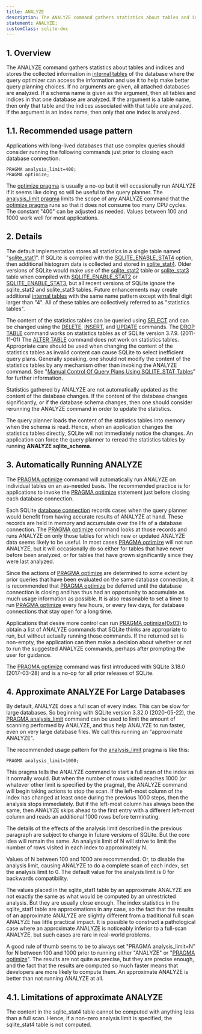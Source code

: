```yaml
---
title: ANALYZE
description: The ANALYZE command gathers statistics about tables and indices and stores the collected information in internal tables.
statement: ANALYZE;
customClass: sqlite-doc
---
```


## 1. Overview

<!-- do-not-touch-svg-import: 'analyze.svg' -->

The ANALYZE command gathers statistics about tables and indices and
stores the collected information in
<a href="https://www.sqlite.org/fileformat2.html#intschema"
target="_blank">internal tables</a> of the database where the query
optimizer can access the information and use it to help make better
query planning choices. If no arguments are given, all attached
databases are analyzed. If a schema name is given as the argument, then
all tables and indices in that one database are analyzed. If the
argument is a table name, then only that table and the indices
associated with that table are analyzed. If the argument is an index
name, then only that one index is analyzed.

<span id="req"></span>

## 1.1. Recommended usage pattern

Applications with long-lived databases that use complex queries should
consider running the following commands just prior to closing each
database connection:

<div class="codeblock">

    PRAGMA analysis_limit=400;
    PRAGMA optimize;

</div>

The <a href="https://www.sqlite.org/pragma.html#pragma_optimize"
target="_blank">optimize pragma</a> is usually a no-op but it will
occasionally run ANALYZE if it seems like doing so will be useful to the
query planner. The
<a href="https://www.sqlite.org/pragma.html#pragma_analysis_limit"
target="_blank">analysis_limit pragma</a> limits the scope of any
ANALYZE command that the
<a href="https://www.sqlite.org/pragma.html#pragma_optimize"
target="_blank">optimize pragma</a> runs so that it does not consume too
many CPU cycles. The constant "400" can be adjusted as needed. Values
between 100 and 1000 work well for most applications.

## 2. Details

The default implementation stores all statistics in a single table named
"<a href="https://www.sqlite.org/fileformat2.html#stat1tab"
target="_blank">sqlite_stat1</a>". If SQLite is compiled with the
<a href="https://www.sqlite.org/compile.html#enable_stat4"
target="_blank">SQLITE_ENABLE_STAT4</a> option, then additional
histogram data is collected and stored in
<a href="https://www.sqlite.org/fileformat2.html#stat4tab"
target="_blank">sqlite_stat4</a>. Older versions of SQLite would make
use of the <a href="https://www.sqlite.org/fileformat2.html#stat2tab"
target="_blank">sqlite_stat2</a> table or
<a href="https://www.sqlite.org/fileformat2.html#stat3tab"
target="_blank">sqlite_stat3</a> table when compiled with
<a href="https://www.sqlite.org/compile.html#enable_stat2"
target="_blank">SQLITE_ENABLE_STAT2</a> or
<a href="https://www.sqlite.org/compile.html#enable_stat3"
target="_blank">SQLITE_ENABLE_STAT3</a>, but all recent versions of
SQLite ignore the sqlite_stat2 and sqlite_stat3 tables. Future
enhancements may create additional
<a href="https://www.sqlite.org/fileformat2.html#intschema"
target="_blank">internal tables</a> with the same name pattern except
with final digit larger than "4". All of these tables are collectively
referred to as "statistics tables".

The content of the statistics tables can be queried using
[SELECT](lang_select) and can be changed using the
[DELETE](lang_delete), [INSERT](lang_insert), and [UPDATE](lang_update)
commands. The [DROP TABLE](lang_droptable) command works on statistics
tables as of SQLite version 3.7.9. (2011-11-01) The [ALTER
TABLE](lang_altertable) command does not work on statistics tables.
Appropriate care should be used when changing the content of the
statistics tables as invalid content can cause SQLite to select
inefficient query plans. Generally speaking, one should not modify the
content of the statistics tables by any mechanism other than invoking
the ANALYZE command. See
"<a href="https://www.sqlite.org/optoverview.html#manctrl"
target="_blank">Manual Control Of Query Plans Using SQLITE_STAT
Tables</a>" for further information.

Statistics gathered by ANALYZE are not automatically updated as the
content of the database changes. If the content of the database changes
significantly, or if the database schema changes, then one should
consider rerunning the ANALYZE command in order to update the
statistics.

The query planner loads the content of the statistics tables into memory
when the schema is read. Hence, when an application changes the
statistics tables directly, SQLite will not immediately notice the
changes. An application can force the query planner to reread the
statistics tables by running **ANALYZE sqlite_schema**.

<span id="autoanalyze"></span>

## 3. Automatically Running ANALYZE

The <a href="https://www.sqlite.org/pragma.html#pragma_optimize"
target="_blank">PRAGMA optimize</a> command will automatically run
ANALYZE on individual tables on an as-needed basis. The recommended
practice is for applications to invoke the
<a href="https://www.sqlite.org/pragma.html#pragma_optimize"
target="_blank">PRAGMA optimize</a> statement just before closing each
database connection.

Each SQLite <a href="https://www.sqlite.org/c3ref/sqlite3.html"
target="_blank">database connection</a> records cases when the query
planner would benefit from having accurate results of ANALYZE at hand.
These records are held in memory and accumulate over the life of a
database connection. The
<a href="https://www.sqlite.org/pragma.html#pragma_optimize"
target="_blank">PRAGMA optimize</a> command looks at those records and
runs ANALYZE on only those tables for which new or updated ANALYZE data
seems likely to be useful. In most cases
<a href="https://www.sqlite.org/pragma.html#pragma_optimize"
target="_blank">PRAGMA optimize</a> will not run ANALYZE, but it will
occasionally do so either for tables that have never before been
analyzed, or for tables that have grown significantly since they were
last analyzed.

Since the actions of
<a href="https://www.sqlite.org/pragma.html#pragma_optimize"
target="_blank">PRAGMA optimize</a> are determined to some extent by
prior queries that have been evaluated on the same database connection,
it is recommended that
<a href="https://www.sqlite.org/pragma.html#pragma_optimize"
target="_blank">PRAGMA optimize</a> be deferred until the database
connection is closing and has thus had an opportunity to accumulate as
much usage information as possible. It is also reasonable to set a timer
to run <a href="https://www.sqlite.org/pragma.html#pragma_optimize"
target="_blank">PRAGMA optimize</a> every few hours, or every few days,
for database connections that stay open for a long time.

Applications that desire more control can run
<a href="https://www.sqlite.org/pragma.html#pragma_optimize"
target="_blank">PRAGMA optimize(0x03)</a> to obtain a list of ANALYZE
commands that SQLite thinks are appropriate to run, but without actually
running those commands. If the returned set is non-empty, the
application can then make a decision about whether or not to run the
suggested ANALYZE commands, perhaps after prompting the user for
guidance.

The <a href="https://www.sqlite.org/pragma.html#pragma_optimize"
target="_blank">PRAGMA optimize</a> command was first introduced with
SQLite 3.18.0 (2017-03-28) and is a no-op for all prior releases of
SQLite.

<span id="approx"></span>

## 4. Approximate ANALYZE For Large Databases

By default, ANALYZE does a full scan of every index. This can be slow
for large databases. So beginning with SQLite version 3.32.0
(2020-05-22), the
<a href="https://www.sqlite.org/pragma.html#pragma_analysis_limit"
target="_blank">PRAGMA analysis_limit</a> command can be used to limit
the amount of scanning performed by ANALYZE, and thus help ANALYZE to
run faster, even on very large database files. We call this running an
"approximate ANALYZE".

The recommended usage pattern for the
<a href="https://www.sqlite.org/pragma.html#pragma_analysis_limit"
target="_blank">analysis_limit</a> pragma is like this:

<div class="codeblock">

    PRAGMA analysis_limit=1000;

</div>

This pragma tells the ANALYZE command to start a full scan of the index
as it normally would. But when the number of rows visited reaches 1000
(or whatever other limit is specified by the pragma), the ANALYZE
command will begin taking actions to stop the scan. If the left-most
column of the index has changed at least once during the previous 1000
steps, then the analysis stops immediately. But if the left-most column
has always been the same, then ANALYZE skips ahead to the first entry
with a different left-most column and reads an additional 1000 rows
before terminating.

The details of the effects of the analysis limit described in the
previous paragraph are subject to change in future versions of SQLite.
But the core idea will remain the same. An analysis limit of N will
strive to limit the number of rows visited in each index to
approximately N.

Values of N between 100 and 1000 are recommended. Or, to disable the
analysis limit, causing ANALYZE to do a complete scan of each index, set
the analysis limit to 0. The default value for the analysis limit is 0
for backwards compatibility.

The values placed in the sqlite_stat1 table by an approximate ANALYZE
are not exactly the same as what would be computed by an unrestricted
analysis. But they are usually close enough. The index statistics in the
sqlite_stat1 table are approximations in any case, so the fact that the
results of an approximate ANALYZE are slightly different from a
traditional full scan ANALYZE has little practical impact. It is
possible to construct a pathological case where an approximate ANALYZE
is noticeably inferior to a full-scan ANALYZE, but such cases are rare
in real-world problems.

A good rule of thumb seems to be to always set "PRAGMA analysis_limit=N"
for N between 100 and 1000 prior to running either "ANALYZE" or
"<a href="https://www.sqlite.org/pragma.html#pragma_optimize"
target="_blank">PRAGMA optimize</a>". The results are not quite as
precise, but they are precise enough, and the fact that the results are
computed so much faster means that developers are more likely to compute
them. An approximate ANALYZE is better than not running ANALYZE at all.

## 4.1. Limitations of approximate ANALYZE

The content in the sqlite_stat4 table cannot be computed with anything
less than a full scan. Hence, if a non-zero analysis limit is specified,
the sqlite_stat4 table is not computed.
